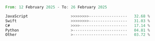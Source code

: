 <!--START_SECTION:Languages-->

```rust
From: 12 February 2025 - To: 26 February 2025

JavaScript                   >>>>>>>>-----------------   32.68 %
Swift                        >>>>>>>>-----------------   31.03 %
C#                           >>>>---------------------   17.14 %
Python                       >------------------------   04.81 %
Other                        >------------------------   03.72 %
```

<!--END_SECTION:Languages-->

